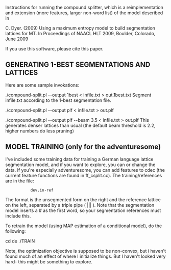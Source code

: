 Instructions for running the compound splitter, which is a reimplementation
and extension (more features, larger non-word list) of the model described in

  C. Dyer. (2009)  Using a maximum entropy model to build segmentation
            lattices for MT. In Proceedings of NAACL HLT 2009,
            Boulder, Colorado, June 2009

If you use this software, please cite this paper.


GENERATING 1-BEST SEGMENTATIONS AND LATTICES
------------------------------------------------------------------------------

Here are some sample invokations:

  ./compound-split.pl --output 1best < infile.txt > out.1best.txt
      Segment infile.txt according to the 1-best segmentation file.

  ./compound-split.pl --output plf < infile.txt > out.plf

  ./compound-split.pl --output plf --beam 3.5 < infile.txt > out.plf
      This generates denser lattices than usual (the default beam threshold
      is 2.2, higher numbers do less pruning)


MODEL TRAINING (only for the adventuresome)
------------------------------------------------------------------------------

I've included some training data for training a German language lattice
segmentation model, and if you want to explore, you can or change the data.
If you're especially adventuresome, you can add features to cdec (the current
feature functions are found in ff_csplit.cc).  The training/references are
in the file:

               dev.in-ref

The format is the unsegmented form on the right and the reference lattice on
the left, separated by a triple pipe ( ||| ).  Note that the segmentation
model inserts a # as the first word, so your segmentation references must
include this.

To retrain the model (using MAP estimation of a conditional model), do the
following:

  cd de
  ./TRAIN

Note, the optimization objective is supposed to be non-convex, but i haven't
found much of an effect of where I initialize things.  But I haven't looked
very hard- this might be something to explore.

